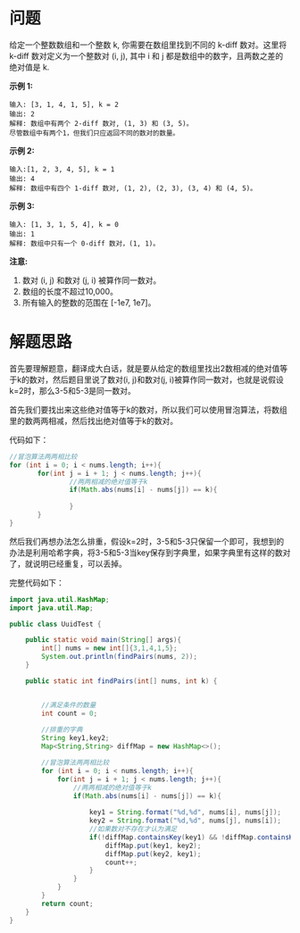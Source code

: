 # 问题
给定一个整数数组和一个整数 k, 你需要在数组里找到不同的 k-diff 数对。这里将 k-diff 数对定义为一个整数对 (i, j), 其中 i 和 j 都是数组中的数字，且两数之差的绝对值是 k.

**示例 1:**
```
输入: [3, 1, 4, 1, 5], k = 2
输出: 2
解释: 数组中有两个 2-diff 数对, (1, 3) 和 (3, 5)。
尽管数组中有两个1，但我们只应返回不同的数对的数量。
```
**示例 2:**
```
输入:[1, 2, 3, 4, 5], k = 1
输出: 4
解释: 数组中有四个 1-diff 数对, (1, 2), (2, 3), (3, 4) 和 (4, 5)。
```
**示例 3:**
```
输入: [1, 3, 1, 5, 4], k = 0
输出: 1
解释: 数组中只有一个 0-diff 数对，(1, 1)。
```
**注意:**
1. 数对 (i, j) 和数对 (j, i) 被算作同一数对。
2. 数组的长度不超过10,000。
3. 所有输入的整数的范围在 [-1e7, 1e7]。

# 解题思路
首先要理解题意，翻译成大白话，就是要从给定的数组里找出2数相减的绝对值等于k的数对，然后题目里说了数对(i, j)和数对(j, i)被算作同一数对，也就是说假设k=2时，那么3-5和5-3是同一数对。

首先我们要找出来这些绝对值等于k的数对，所以我们可以使用冒泡算法，将数组里的数两两相减，然后找出绝对值等于k的数对。

代码如下：
```java
//冒泡算法两两相比较
for (int i = 0; i < nums.length; i++){
       for(int j = i + 1; j < nums.length; j++){
               //两两相减的绝对值等于k
               if(Math.abs(nums[i] - nums[j]) == k){
              
               }
       }      
}
```
然后我们再想办法怎么排重，假设k=2时，3-5和5-3只保留一个即可，我想到的办法是利用哈希字典，将3-5和5-3当key保存到字典里，如果字典里有这样的数对了，就说明已经重复，可以丢掉。

完整代码如下：
```java
import java.util.HashMap;
import java.util.Map;

public class UuidTest {

    public static void main(String[] args){
        int[] nums = new int[]{3,1,4,1,5};
        System.out.println(findPairs(nums, 2));
    }

    public static int findPairs(int[] nums, int k) {


        //满足条件的数量
        int count = 0;
        
        //排重的字典
        String key1,key2;
        Map<String,String> diffMap = new HashMap<>();

        //冒泡算法两两相比较
        for (int i = 0; i < nums.length; i++){
            for(int j = i + 1; j < nums.length; j++){
                //两两相减的绝对值等于k
                if(Math.abs(nums[i] - nums[j]) == k){
                    
                    key1 = String.format("%d,%d", nums[i], nums[j]);
                    key2 = String.format("%d,%d", nums[j], nums[i]);
                    //如果数对不存在才认为满足
                    if(!diffMap.containsKey(key1) && !diffMap.containsKey(key2)) {
                        diffMap.put(key1, key2);
                        diffMap.put(key2, key1);
                        count++;
                    }
                }
            }
        }
        return count;
    }
}
```